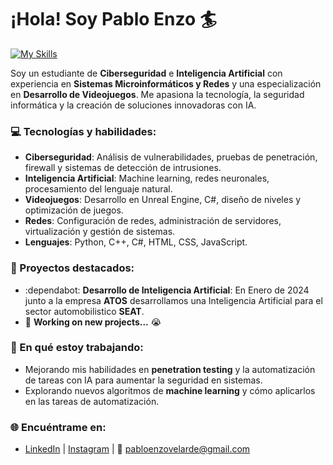 # ¡Hola! Soy Pablo Enzo 🏄

[![My Skills](https://skillicons.dev/icons?i=linux,kali,py,bots)](https://skillicons.dev)

Soy un estudiante de **Ciberseguridad** e **Inteligencia Artificial** con experiencia en **Sistemas Microinformáticos y Redes** y una especialización en **Desarrollo de Videojuegos**. Me apasiona la tecnología, la seguridad informática y la creación de soluciones innovadoras con IA.

### 💻 Tecnologías y habilidades:
- **Ciberseguridad**: Análisis de vulnerabilidades, pruebas de penetración, firewall y sistemas de detección de intrusiones.
- **Inteligencia Artificial**: Machine learning, redes neuronales, procesamiento del lenguaje natural.
- **Videojuegos**: Desarrollo en Unreal Engine, C#, diseño de niveles y optimización de juegos.
- **Redes**: Configuración de redes, administración de servidores, virtualización y gestión de sistemas.
- **Lenguajes**: Python, C++, C#, HTML, CSS, JavaScript.

### 🚀 Proyectos destacados:
- :dependabot: **Desarrollo de Inteligencia Artificial**: En Enero de 2024 junto a la empresa **ATOS** desarrollamos una Inteligencia Artificial para el sector automobilistico **SEAT**.
- :hammer: **Working on new projects...** :sob:

### 🎯 En qué estoy trabajando:
- Mejorando mis habilidades en **penetration testing** y la automatización de tareas con IA para aumentar la seguridad en sistemas.
- Explorando nuevos algoritmos de **machine learning** y cómo aplicarlos en las tareas de automatización.

### 🌐 Encuéntrame en:
- [LinkedIn](https://www.linkedin.com) | [Instagram](https://www.instagram.com) | 📧 pabloenzovelarde@gmail.com
